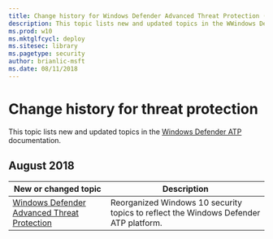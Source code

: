 ```yaml
---
title: Change history for Windows Defender Advanced Threat Protection (Windows Defender ATP)
description: This topic lists new and updated topics in the WWindows Defender ATP content set.
ms.prod: w10
ms.mktglfcycl: deploy
ms.sitesec: library
ms.pagetype: security
author: brianlic-msft
ms.date: 08/11/2018
---
```


# Change history for threat protection
This topic lists new and updated topics in the [Windows Defender ATP](windows-defender-atp/windows-defender-advanced-threat-protection.md) documentation.

## August 2018

New or changed topic | Description
---------------------|------------
[Windows Defender Advanced Threat Protection](windows-defender-atp/windows-defender-advanced-threat-protection.md) | Reorganized Windows 10 security topics to reflect the Windows Defender ATP platform.

